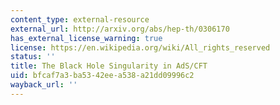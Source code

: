 ```yaml
---
content_type: external-resource
external_url: http://arxiv.org/abs/hep-th/0306170
has_external_license_warning: true
license: https://en.wikipedia.org/wiki/All_rights_reserved
status: ''
title: The Black Hole Singularity in AdS/CFT
uid: bfcaf7a3-ba53-42ee-a538-a21dd09996c2
wayback_url: ''
---
```

